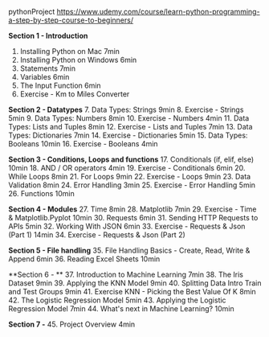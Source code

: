 pythonProject
https://www.udemy.com/course/learn-python-programming-a-step-by-step-course-to-beginners/

**Section 1 - Introduction**
1. Installing Python on Mac
7min
2. Installing Python on Windows
6min
3. Statements
7min
4. Variables
6min
5. The Input Function
6min
6. Exercise - Km to Miles Converter

**Section 2 - Datatypes**
7. Data Types: Strings
9min
8. Exercise - Strings
5min
9. Data Types: Numbers
8min
10. Exercise - Numbers
4min
11. Data Types: Lists and Tuples
8min
12. Exercise - Lists and Tuples
7min
13. Data Types: Dictionaries
7min
14. Exercise - Dictionaries
5min
15. Data Types: Booleans
10min
16. Exercise - Booleans
4min

**Section 3 - Conditions, Loops and functions**
17. Conditionals (if, elif, else)
10min
18. AND / OR operators
4min
19. Exercise - Conditionals
6min
20. While Loops
8min
21. For Loops
9min
22. Exercise - Loops
9min
23. Data Validation
8min
24. Error Handling
3min
25. Exercise - Error Handling
5min
26. Functions
10min

**Section 4 - Modules**
27. Time
8min
28. Matplotlib
7min
29. Exercise - Time & Matplotlib.Pyplot
10min
30. Requests
6min
31. Sending HTTP Requests to APIs
5min
32. Working With JSON
6min
33. Exercise - Requests & Json (Part 1)
14min
34. Exercise - Requests & Json (Part 2)

**Section 5 - File handling**
35. File Handling Basics - Create, Read, Write & Append
6min
36. Reading Excel Sheets
10min

**Section 6 - **
37. Introduction to Machine Learning
7min
38. The Iris Dataset
9min
39. Applying the KNN Model
9min
40. Splitting Data Intro Train and Test Groups
9min
41. Exercise KNN - Picking the Best Value Of K
8min
42. The Logistic Regression Model
5min
43. Applying the Logistic Regression Model
7min
44. What's next in Machine Learning?
10min

**Section 7 -**
45. Project Overview
4min

